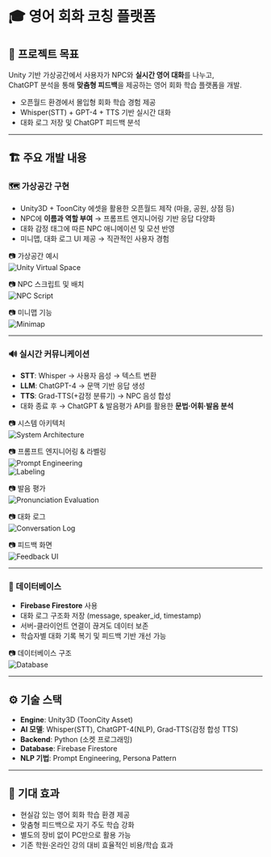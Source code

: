 # 🎓 영어 회화 코칭 플랫폼

## 📌 프로젝트 목표
Unity 기반 가상공간에서 사용자가 NPC와 **실시간 영어 대화**를 나누고,  
ChatGPT 분석을 통해 **맞춤형 피드백**을 제공하는 영어 회화 학습 플랫폼을 개발.  

- 오픈월드 환경에서 몰입형 회화 학습 경험 제공  
- Whisper(STT) + GPT-4 + TTS 기반 실시간 대화  
- 대화 로그 저장 및 ChatGPT 피드백 분석  

---

## 🏗️ 주요 개발 내용

### 🗺️ 가상공간 구현
- Unity3D + ToonCity 에셋을 활용한 오픈월드 제작 (마을, 공원, 상점 등)  
- NPC에 **이름과 역할 부여** → 프롬프트 엔지니어링 기반 응답 다양화  
- 대화 감정 태그에 따른 NPC 애니메이션 및 모션 반영  
- 미니맵, 대화 로그 UI 제공 → 직관적인 사용자 경험  

📷 가상공간 예시  
![Unity Virtual Space](npc.png)

📷 NPC 스크립트 및 배치  
![NPC Script](script.png)

📷 미니맵 기능  
![Minimap](minimap.png)

---

### 🔊 실시간 커뮤니케이션
- **STT**: Whisper → 사용자 음성 → 텍스트 변환  
- **LLM**: ChatGPT-4 → 문맥 기반 응답 생성  
- **TTS**: Grad-TTS(+감정 분류기) → NPC 음성 합성  
- 대화 종료 후 → ChatGPT & 발음평가 API를 활용한 **문법·어휘·발음 분석**  

📷 시스템 아키텍처  
![System Architecture](arch.png)

📷 프롬프트 엔지니어링 & 라벨링  
![Prompt Engineering](prompt.png)  
![Labeling](labeling.png)

📷 발음 평가  
![Pronunciation Evaluation](pron.png)

📷 대화 로그  
![Conversation Log](log.png)

📷 피드백 화면  
![Feedback UI](feedback.png)

---

### 💾 데이터베이스
- **Firebase Firestore** 사용  
- 대화 로그 구조화 저장 (message, speaker_id, timestamp)  
- 서버-클라이언트 연결이 끊겨도 데이터 보존  
- 학습자별 대화 기록 복기 및 피드백 기반 개선 가능  

📷 데이터베이스 구조  
![Database](database.png)

---

## ⚙️ 기술 스택
- **Engine**: Unity3D (ToonCity Asset)  
- **AI 모델**: Whisper(STT), ChatGPT-4(NLP), Grad-TTS(감정 합성 TTS)  
- **Backend**: Python (소켓 프로그래밍)  
- **Database**: Firebase Firestore  
- **NLP 기법**: Prompt Engineering, Persona Pattern  

---

## 🎯 기대 효과
- 현실감 있는 영어 회화 학습 환경 제공  
- 맞춤형 피드백으로 자기 주도 학습 강화  
- 별도의 장비 없이 PC만으로 활용 가능  
- 기존 학원·온라인 강의 대비 효율적인 비용/학습 효과  
